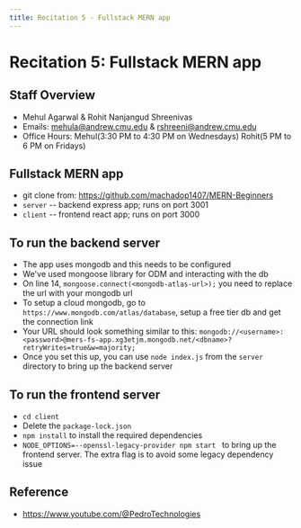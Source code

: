 ```yaml
---
title: Recitation 5 - Fullstack MERN app
---
```


# Recitation 5: Fullstack MERN app

## Staff Overview
- Mehul Agarwal & Rohit Nanjangud Shreenivas
- Emails: mehula@andrew.cmu.edu & rshreeni@andrew.cmu.edu
- Office Hours: Mehul(3:30 PM to 4:30 PM on Wednesdays) Rohit(5 PM to 6 PM on Fridays)

## Fullstack MERN app

- git clone from: https://github.com/machadop1407/MERN-Beginners
- ``server`` -- backend express app; runs on port 3001
- ``client`` -- frontend react app; runs on port 3000

## To run the backend server

- The app uses mongodb and this needs to be configured
- We've used mongoose library for ODM and interacting with the db
- On line 14, ``mongoose.connect(<mongodb-atlas-url>);`` you need to replace the url with your mongodb url
- To setup a cloud mongodb, go to ``https://www.mongodb.com/atlas/database``, setup a free tier db and get the connection link
- Your URL should look something similar to this: ``mongodb://<username>:<password>@mers-fs-app.xg3etjm.mongodb.net/<dbname>?retryWrites=true&w=majority;``
- Once you set this up, you can use ``node index.js`` from the ``server`` directory to bring up the backend server

## To run the frontend server

- ``cd client``
- Delete the ``package-lock.json``
- ``npm install`` to install the required dependencies
- ``NODE_OPTIONS=--openssl-legacy-provider npm start `` to bring up the frontend server. The extra flag is to avoid some legacy dependency issue

## Reference

- https://www.youtube.com/@PedroTechnologies
